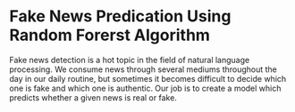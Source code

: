# Fake News Predication Using Random Forerst Algorithm
 Fake news detection is a hot topic in the field of natural language processing. We consume news through several mediums throughout the day in our daily routine, but sometimes it becomes difficult to decide which one is fake and which one is authentic. Our job is to create a model which predicts whether a given news is real or fake.

